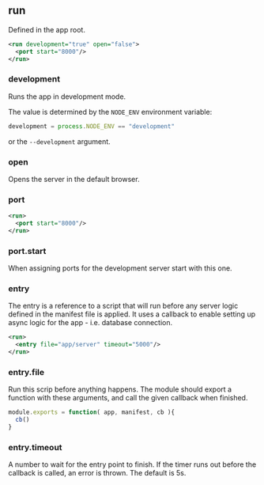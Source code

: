 ## run

Defined in the app root.

```xml
<run development="true" open="false">
  <port start="8000"/>
</run>
```

### development

Runs the app in development mode.

The value is determined by the `NODE_ENV` environment variable:

```js
development = process.NODE_ENV == "development"
```

or the `--development` argument.

### open

Opens the server in the default browser.

### port

```xml
<run>
  <port start="8000"/>
</run>
```

### port.start

When assigning ports for the development server start with this one.

### entry

The entry is a reference to a script that will run
before any server logic defined in the manifest file
is applied. It uses a callback to enable setting up
async logic for the app - i.e. database connection.

```xml
<run>
  <entry file="app/server" timeout="5000"/>
</run>
```

### entry.file

Run this scrip before anything happens.
The module should export a function with these arguments,
and call the given callback when finished.

```js
module.exports = function( app, manifest, cb ){
  cb()
}
```
### entry.timeout

A number to wait for the entry point to finish.
If the timer runs out before the callback is called,
an error is thrown.
The default is 5s.
